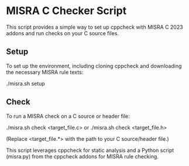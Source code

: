 # MISRA C Checker Script
This script provides a simple way to set up cppcheck with MISRA C 2023 addons and run checks on your C source files.

## Setup
To set up the environment, including cloning cppcheck and downloading the necessary MISRA rule texts:

./misra.sh setup

## Check
To run a MISRA check on a C source or header file:

./misra.sh check <target_file.c> or ./misra.sh check <target_file.h>

(Replace <target_file.*> with the path to your C source/header file.)

This script leverages cppcheck for static analysis and a Python script (misra.py) from the cppcheck addons for MISRA rule checking.
